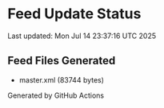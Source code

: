 # Feed Update Status
Last updated: Mon Jul 14 23:37:16 UTC 2025

## Feed Files Generated
- master.xml (83744 bytes)

Generated by GitHub Actions

